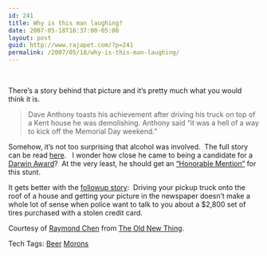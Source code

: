 ```yaml
---
id: 241
title: Why is this man laughing?
date: 2007-05-18T16:37:00-05:00
layout: post
guid: http://www.rajapet.com/?p=241
permalink: /2007/05/18/why-is-this-man-laughing/
---
```

  [<img alt="" src="https://i1.wp.com/2.bp.blogspot.com/_natoSxTaPFU/Rk3TFfq9V0I/AAAAAAAAAAg/KBX5zsjIaJM/s400/DaveAnthony.jpg?w=680" align="left" border="0"  />](https://i1.wp.com/2.bp.blogspot.com/_natoSxTaPFU/Rk3TFfq9V0I/AAAAAAAAAAg/KBX5zsjIaJM/s1600-h/DaveAnthony.jpg) 

There’s a story behind that picture and it’s pretty much what you would think it is. 

> Dave Anthony toasts his achievement after driving his truck on top of a Kent house he was demolishing. Anthony said &#8220;it was a hell of a way to kick off the Memorial Day weekend.&#8221;

Somehow, it&#8217;s not too surprising that alcohol was involved.  The full story can be read [here](http://seattlepi.nwsource.com/local/truk27.shtml).   I wonder how close he came to being a candidate for a [Darwin Award](http://www.darwinawards.com/ "The Darwin Awards")?  At the very least, he should get an [&#8220;Honorable Mention&#8221;](http://darwinawards.com/stupid/) for this stunt. 

It gets better with the [followup story](http://seattlepi.nwsource.com/local/truk01.shtml):  Driving your pickup truck onto the roof of a house and getting your picture in the newspaper doesn&#8217;t make a whole lot of sense when police want to talk to you about a $2,800 set of tires purchased with a stolen credit card.

Courtesy of [Raymond Chen](http://en.wikipedia.org/wiki/Raymond_Chen "Wikipedia Bio") from [The Old New Thing](http://blogs.msdn.com/oldnewthing/archive/2007/05/18/2702989.aspx "Raymond's Blog").

<div>
  Tech Tags: <a href="http://technorati.com/tag/Beer" rel="tag">Beer</a> <a href="http://technorati.com/tag/Morons" rel="tag">Morons</a>
</div>